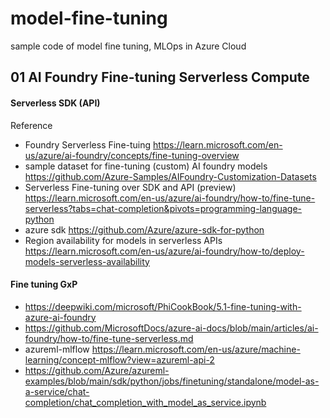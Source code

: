# model-fine-tuning
sample code of model fine tuning, MLOps in Azure Cloud

## 01 AI Foundry Fine-tuning Serverless Compute

#### Serverless SDK (API)

Reference
* Foundry Serverless Fine-tuing https://learn.microsoft.com/en-us/azure/ai-foundry/concepts/fine-tuning-overview
* sample dataset for fine-tuning (custom) AI foundry models https://github.com/Azure-Samples/AIFoundry-Customization-Datasets
* Serverless Fine-tuning over SDK and API (preview) https://learn.microsoft.com/en-us/azure/ai-foundry/how-to/fine-tune-serverless?tabs=chat-completion&pivots=programming-language-python
* azure sdk https://github.com/Azure/azure-sdk-for-python
* Region availability for models in serverless APIs https://learn.microsoft.com/en-us/azure/ai-foundry/how-to/deploy-models-serverless-availability

#### Fine tuning GxP
* https://deepwiki.com/microsoft/PhiCookBook/5.1-fine-tuning-with-azure-ai-foundry
* https://github.com/MicrosoftDocs/azure-ai-docs/blob/main/articles/ai-foundry/how-to/fine-tune-serverless.md
* azureml-mlflow https://learn.microsoft.com/en-us/azure/machine-learning/concept-mlflow?view=azureml-api-2
* https://github.com/Azure/azureml-examples/blob/main/sdk/python/jobs/finetuning/standalone/model-as-a-service/chat-completion/chat_completion_with_model_as_service.ipynb










